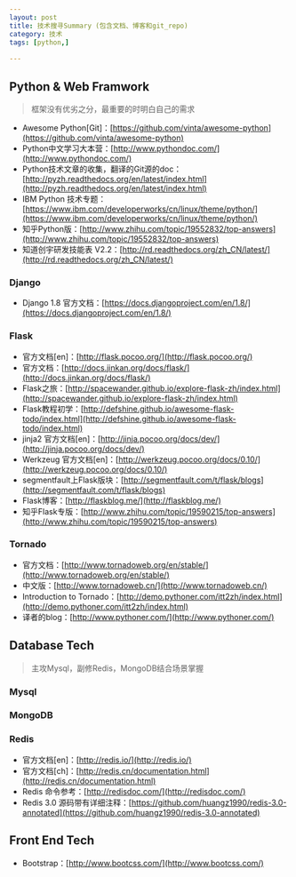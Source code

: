 ```yaml
---
layout: post                                  
title: 技术搜寻Summary (包含文档、博客和git_repo)
category: 技术                                  
tags: [python,]    
                               
---
```

## Python & Web Framwork
> 框架没有优劣之分，最重要的时明白自己的需求

* Awesome Python[Git]：[https://github.com/vinta/awesome-python](https://github.com/vinta/awesome-python)
* Python中文学习大本营：[http://www.pythondoc.com/](http://www.pythondoc.com/)
* Python技术文章的收集，翻译的Git源的doc：[http://pyzh.readthedocs.org/en/latest/index.html](http://pyzh.readthedocs.org/en/latest/index.html)
* IBM Python 技术专题：[https://www.ibm.com/developerworks/cn/linux/theme/python/](https://www.ibm.com/developerworks/cn/linux/theme/python/)
* 知乎Python版：[http://www.zhihu.com/topic/19552832/top-answers](http://www.zhihu.com/topic/19552832/top-answers)
* 知道创宇研发技能表 V2.2：[http://rd.readthedocs.org/zh_CN/latest/](http://rd.readthedocs.org/zh_CN/latest/)


### Django
* Django 1.8 官方文档：[https://docs.djangoproject.com/en/1.8/](https://docs.djangoproject.com/en/1.8/)

### Flask
* 官方文档[en]：[http://flask.pocoo.org/](http://flask.pocoo.org/)
* 官方文档：[http://docs.jinkan.org/docs/flask/](http://docs.jinkan.org/docs/flask/)
* Flask之旅：[http://spacewander.github.io/explore-flask-zh/index.html](http://spacewander.github.io/explore-flask-zh/index.html)
* Flask教程初学：[http://defshine.github.io/awesome-flask-todo/index.html](http://defshine.github.io/awesome-flask-todo/index.html)
* jinja2 官方文档[en]：[http://jinja.pocoo.org/docs/dev/](http://jinja.pocoo.org/docs/dev/)
* Werkzeug 官方文档[en]：[http://werkzeug.pocoo.org/docs/0.10/](http://werkzeug.pocoo.org/docs/0.10/)
* segmentfault上Flask版块：[http://segmentfault.com/t/flask/blogs](http://segmentfault.com/t/flask/blogs)
* Flask博客：[http://flaskblog.me/](http://flaskblog.me/)
* 知乎Flask专版：[http://www.zhihu.com/topic/19590215/top-answers](http://www.zhihu.com/topic/19590215/top-answers)

### Tornado
* 官方文档：[http://www.tornadoweb.org/en/stable/](http://www.tornadoweb.org/en/stable/)
* 中文版：[http://www.tornadoweb.cn/](http://www.tornadoweb.cn/)
* Introduction to Tornado：[http://demo.pythoner.com/itt2zh/index.html](http://demo.pythoner.com/itt2zh/index.html)
* 译者的blog：[http://www.pythoner.com/](http://www.pythoner.com/)

## Database Tech

> 主攻Mysql，副修Redis，MongoDB结合场景掌握



### Mysql

### MongoDB

### Redis
* 官方文档[en]：[http://redis.io/](http://redis.io/)
* 官方文档[ch]：[http://redis.cn/documentation.html](http://redis.cn/documentation.html)
* Redis 命令参考：[http://redisdoc.com/](http://redisdoc.com/)
* Redis 3.0 源码带有详细注释：[https://github.com/huangz1990/redis-3.0-annotated](https://github.com/huangz1990/redis-3.0-annotated)

## Front End Tech
* Bootstrap：[http://www.bootcss.com/](http://www.bootcss.com/)